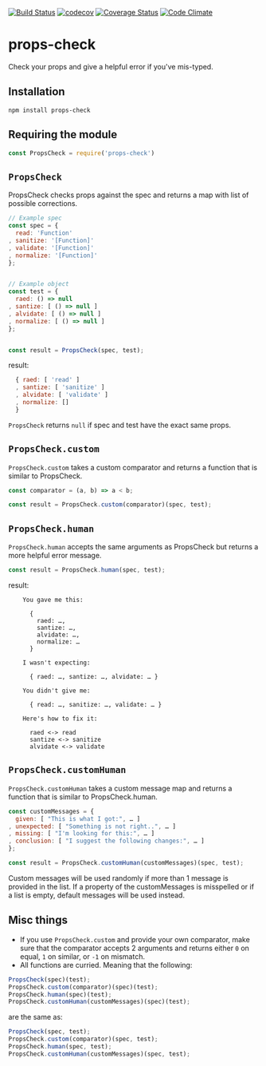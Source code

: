 [![Build Status](https://travis-ci.org/influentialpublishers/props-check.svg?branch=master)](https://travis-ci.org/influentialpublishers/props-check)
[![codecov](https://codecov.io/gh/influentialpublishers/props-check/branch/master/graph/badge.svg)](https://codecov.io/gh/influentialpublishers/props-check)
[![Coverage Status](https://coveralls.io/repos/github/influentialpublishers/props-check/badge.svg?branch=master)](https://coveralls.io/github/influentialpublishers/props-check?branch=master)
[![Code Climate](https://codeclimate.com/github/influentialpublishers/props-check/badges/gpa.svg)](https://codeclimate.com/github/influentialpublishers/props-check)

# props-check
Check your props and give a helpful error if you've mis-typed.

## Installation

`npm install props-check`

## Requiring the module

```javascript
const PropsCheck = require('props-check')
```

## `PropsCheck`

PropsCheck checks props against the spec and returns a map with list of possible corrections.

```javascript
// Example spec
const spec = {
  read: 'Function'
, sanitize: '[Function]'
, validate: '[Function]'
, normalize: '[Function]'
};


// Example object
const test = {
  raed: () => null
, santize: [ () => null ]
, alvidate: [ () => null ]
, normalize: [ () => null ]
};


const result = PropsCheck(spec, test);
```

result:
```javascript
  { raed: [ 'read' ]
  , santize: [ 'sanitize' ]
  , alvidate: [ 'validate' ]
  , normalize: []
  }
```

`PropsCheck` returns `null` if spec and test have the exact same props.

## `PropsCheck.custom`

`PropsCheck.custom` takes a custom comparator and returns a function that is similar to PropsCheck.

```javascript
const comparator = (a, b) => a < b;

const result = PropsCheck.custom(comparator)(spec, test);
```

## `PropsCheck.human`

`PropsCheck.human` accepts the same arguments as PropsCheck but returns a more helpful error message.

```javascript
const result = PropsCheck.human(spec, test);
```

result:

```
    You gave me this:

      {
        raed: …,
        santize: …,
        alvidate: …,
        normalize: …
      }

    I wasn't expecting:

      { raed: …, santize: …, alvidate: … }

    You didn't give me:

      { read: …, sanitize: …, validate: … }

    Here's how to fix it:

      raed <-> read
      santize <-> sanitize
      alvidate <-> validate
```

## `PropsCheck.customHuman`

`PropsCheck.customHuman` takes a custom message map and returns a function that is similar to PropsCheck.human.

```javascript
const customMessages = {
  given: [ "This is what I got:", … ]
, unexpected: [ "Something is not right..", … ]
, missing: [ "I'm looking for this:", … ]
, conclusion: [ "I suggest the following changes:", … ]
};

const result = PropsCheck.customHuman(customMessages)(spec, test);
```

Custom messages will be used randomly if more than 1 message is provided in the list. If a property of the customMessages is misspelled or if a list is empty, default messages will be used instead.

## Misc things

- If you use `PropsCheck.custom` and provide your own comparator, make sure that the comparator accepts 2 arguments and returns either `0` on equal, `1` on similar, or `-1` on mismatch.
- All functions are curried. Meaning that the following:
```javascript
PropsCheck(spec)(test);
PropsCheck.custom(comparator)(spec)(test);
PropsCheck.human(spec)(test);
PropsCheck.customHuman(customMessages)(spec)(test);
```
  are the same as:
```javascript
PropsCheck(spec, test);
PropsCheck.custom(comparator)(spec, test);
PropsCheck.human(spec, test);
PropsCheck.customHuman(customMessages)(spec, test);
```
